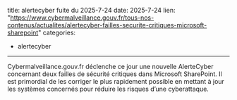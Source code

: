  
title: alertecyber fuite du 2025-7-24
date: 2025-7-24
lien: "https://www.cybermalveillance.gouv.fr/tous-nos-contenus/actualites/alertecyber-failles-securite-critiques-microsoft-sharepoint"
categories:
  - alertecyber
---

Cybermalveillance.gouv.fr déclenche ce jour une nouvelle AlerteCyber concernant deux failles de sécurité critiques dans Microsoft SharePoint. Il est primordial de les corriger le plus rapidement possible en mettant à jour les systèmes concernés pour réduire les risques d’une cyberattaque.

